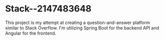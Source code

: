 # Stack--2147483648
This project is my attempt at creating a question-and-answer platform similar to Stack Overflow. I'm utilizing Spring Boot for the backend API and Angular for the frontend.
